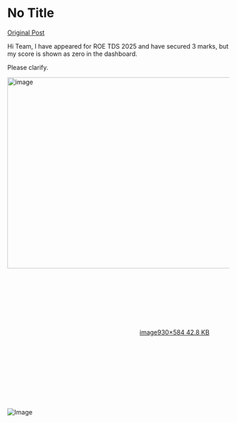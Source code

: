 # No Title

[Original Post](https://discourse.onlinedegree.iitm.ac.in/t/169369/26)

<p>Hi Team, I have appeared for ROE TDS 2025 and have secured 3 marks, but my score is shown as zero in the dashboard.</p>
<p>Please clarify.<br>
<div class="lightbox-wrapper"><a class="lightbox" href="https://europe1.discourse-cdn.com/flex013/uploads/iitm/original/3X/2/b/2b56299cd6d1e7c1ae549426fb08868d5a6befc7.png" data-download-href="/uploads/short-url/6bn8hIaFe1wla4ixrnmi72Lu7pt.png?dl=1" title="image" rel="noopener nofollow ugc"><img src="https://europe1.discourse-cdn.com/flex013/uploads/iitm/original/3X/2/b/2b56299cd6d1e7c1ae549426fb08868d5a6befc7.png" alt="image" data-base62-sha1="6bn8hIaFe1wla4ixrnmi72Lu7pt" width="690" height="433" data-dominant-color="BCACAC"><div class="meta"><svg class="fa d-icon d-icon-far-image svg-icon" aria-hidden="true"><use href="#far-image"></use></svg><span class="filename">image</span><span class="informations">930×584 42.8 KB</span><svg class="fa d-icon d-icon-discourse-expand svg-icon" aria-hidden="true"><use href="#discourse-expand"></use></svg></div></a></div></p>

![Image](https://europe1.discourse-cdn.com/flex013/uploads/iitm/original/3X/2/b/2b56299cd6d1e7c1ae549426fb08868d5a6befc7.png)
